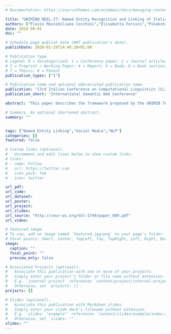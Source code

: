 ```yaml
---
# Documentation: https://sourcethemes.com/academic/docs/managing-content/

title: "UNIMIB@ NEEL-IT: Named Entity Recognition and Linking of Italian Tweets"
authors: ["Flavio Massimiliano Cecchini","Elisabetta Fersini","Pikakshi Manchanda","Enza Messina","Debora Nozza","Matteo Palmonari","Cezar Sas"]
date: 2018-09-01
doi: ""

# Schedule page publish date (NOT publication's date).
publishDate: 2020-02-29T14:48:20+01:00

# Publication type.
# Legend: 0 = Uncategorized; 1 = Conference paper; 2 = Journal article;
# 3 = Preprint / Working Paper; 4 = Report; 5 = Book; 6 = Book section;
# 7 = Thesis; 8 = Patent
publication_types: ["1"]

# Publication name and optional abbreviated publication name.
publication: "[3rd Italian Conference on Computational Linguistics (CLiC-it 2016)](http://www.evalita.it/2016)"
publication_short: "International Semantic Web Conference"

abstract: "This paper describes the framework proposed by the UNIMIB Team for the task of Named Entity Recognition and Linking of Italian tweets (NEEL-IT). The proposed pipeline, which represents an entry level system, is composed of three main steps: (1) Named Entity Recognition using Conditional Random Fields, (2) Named Entity Linking by considering both Supervised and Neural-Network Language models, and (3) NIL clustering by using a graph-based approach."

# Summary. An optional shortened abstract.
summary: ""


tags: ["Named Entity Linking","Social Media","NLP"]
categories: []
featured: false

# Custom links (optional).
#   Uncomment and edit lines below to show custom links.
# links:
# - name: Follow
#   url: https://twitter.com
#   icon_pack: fab
#   icon: twitter

url_pdf: 
url_code:
url_dataset:
url_poster:
url_project:
url_slides:
url_source: "http://ceur-ws.org/Vol-1749/paper_009.pdf"
url_video:

# Featured image
# To use, add an image named `featured.jpg/png` to your page's folder. 
# Focal points: Smart, Center, TopLeft, Top, TopRight, Left, Right, BottomLeft, Bottom, BottomRight.
image:
  caption: ""
  focal_point: ""
  preview_only: false

# Associated Projects (optional).
#   Associate this publication with one or more of your projects.
#   Simply enter your project's folder or file name without extension.
#   E.g. `internal-project` references `content/project/internal-project/index.md`.
#   Otherwise, set `projects: []`.
projects: []

# Slides (optional).
#   Associate this publication with Markdown slides.
#   Simply enter your slide deck's filename without extension.
#   E.g. `slides: "example"` references `content/slides/example/index.md`.
#   Otherwise, set `slides: ""`.
slides: ""
---
```

